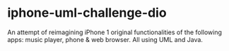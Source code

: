# iphone-uml-challenge-dio
An attempt of reimagining iPhone 1 original functionalities of the following apps: music player, phone &amp; web browser. All using UML and Java.
